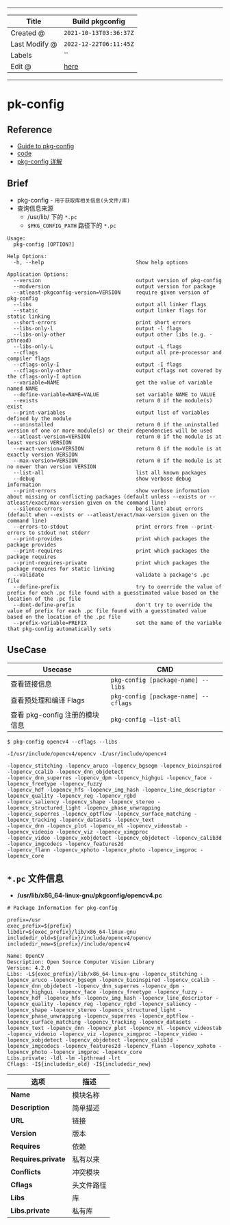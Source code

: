 -----

| Title         | Build pkgconfig                                     |
| ------------- | --------------------------------------------------- |
| Created @     | `2021-10-13T03:36:37Z`                              |
| Last Modify @ | `2022-12-22T06:11:45Z`                              |
| Labels        | \`\`                                                |
| Edit @        | [here](https://github.com/junxnone/xwiki/issues/64) |

-----

# pk-config

## Reference

  - [Guide to
    pkg-config](https://people.freedesktop.org/~dbn/pkg-config-guide.html)
  - [code](https://gitlab.freedesktop.org/pkg-config/pkg-config)
  - [pkg-config
    详解](https://blog.csdn.net/newchenxf/article/details/51750239)

## Brief

  - pkg-config - `用于获取库相关信息(头文件/库)`
  - 查询信息来源
      - /usr/lib/ 下的 `*.pc`
      - `$PKG_CONFIG_PATH` 路径下的 `*.pc`

<!-- end list -->

    Usage:
      pkg-config [OPTION?]
    
    Help Options:
      -h, --help                              Show help options
    
    Application Options:
      --version                               output version of pkg-config
      --modversion                            output version for package
      --atleast-pkgconfig-version=VERSION     require given version of pkg-config
      --libs                                  output all linker flags
      --static                                output linker flags for static linking
      --short-errors                          print short errors
      --libs-only-l                           output -l flags
      --libs-only-other                       output other libs (e.g. -pthread)
      --libs-only-L                           output -L flags
      --cflags                                output all pre-processor and compiler flags
      --cflags-only-I                         output -I flags
      --cflags-only-other                     output cflags not covered by the cflags-only-I option
      --variable=NAME                         get the value of variable named NAME
      --define-variable=NAME=VALUE            set variable NAME to VALUE
      --exists                                return 0 if the module(s) exist
      --print-variables                       output list of variables defined by the module
      --uninstalled                           return 0 if the uninstalled version of one or more module(s) or their dependencies will be used
      --atleast-version=VERSION               return 0 if the module is at least version VERSION
      --exact-version=VERSION                 return 0 if the module is at exactly version VERSION
      --max-version=VERSION                   return 0 if the module is at no newer than version VERSION
      --list-all                              list all known packages
      --debug                                 show verbose debug information
      --print-errors                          show verbose information about missing or conflicting packages (default unless --exists or --atleast/exact/max-version given on the command line)
      --silence-errors                        be silent about errors (default when --exists or --atleast/exact/max-version given on the command line)
      --errors-to-stdout                      print errors from --print-errors to stdout not stderr
      --print-provides                        print which packages the package provides
      --print-requires                        print which packages the package requires
      --print-requires-private                print which packages the package requires for static linking
      --validate                              validate a package's .pc file
      --define-prefix                         try to override the value of prefix for each .pc file found with a guesstimated value based on the location of the .pc file
      --dont-define-prefix                    don't try to override the value of prefix for each .pc file found with a guesstimated value based on the location of the .pc file
      --prefix-variable=PREFIX                set the name of the variable that pkg-config automatically sets

## UseCase

| Usecase               | CMD                                  |
| --------------------- | ------------------------------------ |
| 查看链接信息                | `pkg-config [package-name] --libs`   |
| 查看预处理和编译 Flags        | `pkg-config [package-name] --cflags` |
| 查看 pkg-config 注册的模块信息 | `pkg-config –list-all`               |

    $ pkg-config opencv4 --cflags --libs 
    
    -I/usr/include/opencv4/opencv -I/usr/include/opencv4 
    
    -lopencv_stitching -lopencv_aruco -lopencv_bgsegm -lopencv_bioinspired -lopencv_ccalib -lopencv_dnn_objdetect 
    -lopencv_dnn_superres -lopencv_dpm -lopencv_highgui -lopencv_face -lopencv_freetype -lopencv_fuzzy 
    -lopencv_hdf -lopencv_hfs -lopencv_img_hash -lopencv_line_descriptor -lopencv_quality -lopencv_reg -lopencv_rgbd 
    -lopencv_saliency -lopencv_shape -lopencv_stereo -lopencv_structured_light -lopencv_phase_unwrapping 
    -lopencv_superres -lopencv_optflow -lopencv_surface_matching -lopencv_tracking -lopencv_datasets -lopencv_text 
    -lopencv_dnn -lopencv_plot -lopencv_ml -lopencv_videostab -lopencv_videoio -lopencv_viz -lopencv_ximgproc 
    -lopencv_video -lopencv_xobjdetect -lopencv_objdetect -lopencv_calib3d -lopencv_imgcodecs -lopencv_features2d 
    -lopencv_flann -lopencv_xphoto -lopencv_photo -lopencv_imgproc -lopencv_core

## `*.pc` 文件信息

  - **/usr/lib/x86\_64-linux-gnu/pkgconfig/opencv4.pc**

<!-- end list -->

    # Package Information for pkg-config
    
    prefix=/usr
    exec_prefix=${prefix}
    libdir=${exec_prefix}/lib/x86_64-linux-gnu
    includedir_old=${prefix}/include/opencv4/opencv
    includedir_new=${prefix}/include/opencv4
    
    Name: OpenCV
    Description: Open Source Computer Vision Library
    Version: 4.2.0
    Libs: -L${exec_prefix}/lib/x86_64-linux-gnu -lopencv_stitching -lopencv_aruco -lopencv_bgsegm -lopencv_bioinspired -lopencv_ccalib -lopencv_dnn_objdetect -lopencv_dnn_superres -lopencv_dpm -lopencv_highgui -lopencv_face -lopencv_freetype -lopencv_fuzzy -lopencv_hdf -lopencv_hfs -lopencv_img_hash -lopencv_line_descriptor -lopencv_quality -lopencv_reg -lopencv_rgbd -lopencv_saliency -lopencv_shape -lopencv_stereo -lopencv_structured_light -lopencv_phase_unwrapping -lopencv_superres -lopencv_optflow -lopencv_surface_matching -lopencv_tracking -lopencv_datasets -lopencv_text -lopencv_dnn -lopencv_plot -lopencv_ml -lopencv_videostab -lopencv_videoio -lopencv_viz -lopencv_ximgproc -lopencv_video -lopencv_xobjdetect -lopencv_objdetect -lopencv_calib3d -lopencv_imgcodecs -lopencv_features2d -lopencv_flann -lopencv_xphoto -lopencv_photo -lopencv_imgproc -lopencv_core
    Libs.private: -ldl -lm -lpthread -lrt
    Cflags: -I${includedir_old} -I${includedir_new}

| 选项                   | 描述    |
| -------------------- | ----- |
| **Name**             | 模块名称  |
| **Description**      | 简单描述  |
| **URL**              | 链接    |
| **Version**          | 版本    |
| **Requires**         | 依赖    |
| **Requires.private** | 私有以来  |
| **Conflicts**        | 冲突模块  |
| **Cflags**           | 头文件路径 |
| **Libs**             | 库     |
| **Libs.private**     | 私有库   |
